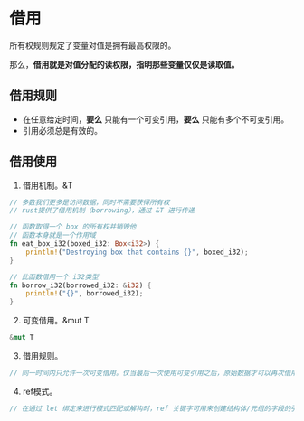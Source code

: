 # 借用

所有权规则规定了变量对值是拥有最高权限的。

那么，**借用就是对值分配的读权限，指明那些变量仅仅是读取值。**



## 借用规则

- 在任意给定时间，**要么** 只能有一个可变引用，**要么** 只能有多个不可变引用。
- 引用必须总是有效的。



## 借用使用

1. 借用机制。&T

```rust
// 多数我们更多是访问数据，同时不需要获得所有权
// rust提供了借用机制（borrowing），通过 &T 进行传递

// 函数取得一个 box 的所有权并销毁他
// 函数本身就是一个作用域
fn eat_box_i32(boxed_i32: Box<i32>) {
	println!("Destroying box that contains {}", boxed_i32);   
}

// 此函数借用一个 i32类型
fn borrow_i32(borrowed_i32: &i32) {
    println!("{}", borrowed_i32);
}
```

2. 可变借用。&mut T

```rust
&mut T
```

3. 借用规则。

```rust
// 同一时间内只允许一次可变借用。仅当最后一次使用可变引用之后，原始数据才可以再次借用。
```

4. ref模式。

```rust
// 在通过 let 绑定来进行模式匹配或解构时，ref 关键字可用来创建结构体/元组的字段的引用
```

